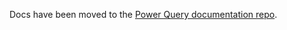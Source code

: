 Docs have been moved to the [Power Query documentation repo](https://docs.microsoft.com/power-query/startingtodevelopcustomconnectors).
